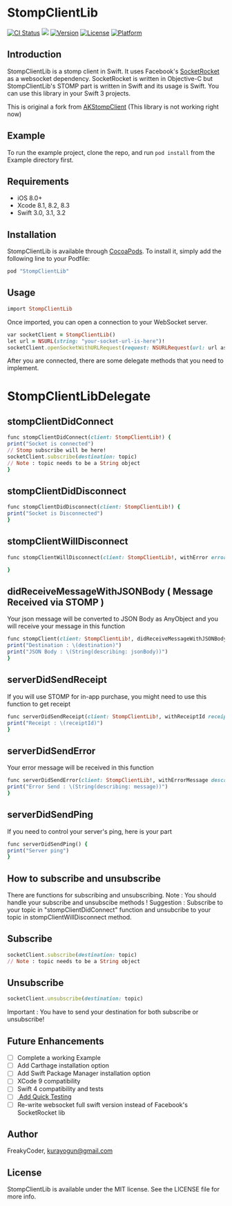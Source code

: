 # StompClientLib

[![CI Status](http://img.shields.io/travis/wrathchaos/StompClientLib.svg?style=flat)](https://travis-ci.org/wrathchaos/StompClientLib)
![](https://img.shields.io/badge/Swift-3.0-blue.svg?style=flat)
[![Version](https://img.shields.io/cocoapods/v/StompClientLib.svg?style=flat)](http://cocoapods.org/pods/StompClientLib)
[![License](https://img.shields.io/cocoapods/l/StompClientLib.svg?style=flat)](http://cocoapods.org/pods/StompClientLib)
[![Platform](https://img.shields.io/cocoapods/p/StompClientLib.svg?style=flat)](http://cocoapods.org/pods/StompClientLib)

## Introduction

StompClientLib is a stomp client in Swift. It uses Facebook's [ SocketRocket ](https://github.com/facebook/SocketRocket) as a websocket dependency. SocketRocket is written in Objective-C but StompClientLib's STOMP part is written in Swift and its usage is Swift. You can use this library in your Swift 3 projects.

This is original a fork from [AKStompClient](https://github.com/alibasta/AKStompClient) (This library is not working right now)

## Example

To run the example project, clone the repo, and run `pod install` from the Example directory first.

## Requirements
- iOS 8.0+
- Xcode 8.1, 8.2, 8.3
- Swift 3.0, 3.1, 3.2

## Installation

StompClientLib is available through [CocoaPods](http://cocoapods.org). To install
it, simply add the following line to your Podfile:

```ruby
pod "StompClientLib"
```

## Usage
```ruby
import StompClientLib
```

Once imported, you can open a connection to your WebSocket server. 

```ruby
var socketClient = StompClientLib()
let url = NSURL(string: "your-socket-url-is-here")!
socketClient.openSocketWithURLRequest(request: NSURLRequest(url: url as URL) , delegate: self)
```

After you are connected, there are some delegate methods that you need to implement.

# StompClientLibDelegate

## stompClientDidConnect
```ruby
func stompClientDidConnect(client: StompClientLib!) {
print("Socket is connected")
// Stomp subscribe will be here!
socketClient.subscribe(destination: topic)
// Note : topic needs to be a String object
}
```

## stompClientDidDisconnect
```ruby
func stompClientDidDisconnect(client: StompClientLib!) {
print("Socket is Disconnected")
}
```

## stompClientWillDisconnect
```ruby
func stompClientWillDisconnect(client: StompClientLib!, withError error: NSError) {

}
```

## didReceiveMessageWithJSONBody  ( Message Received via STOMP )

Your json message will be converted to JSON Body as AnyObject and you will receive your message in this function
```ruby
func stompClient(client: StompClientLib!, didReceiveMessageWithJSONBody jsonBody: AnyObject?, withHeader header: [String : String]?, withDestination destination: String) {
print("Destination : \(destination)")
print("JSON Body : \(String(describing: jsonBody))")
}
```

## serverDidSendReceipt 

If you will use STOMP for in-app purchase, you might need to use this function to get receipt 
```ruby
func serverDidSendReceipt(client: StompClientLib!, withReceiptId receiptId: String) {
print("Receipt : \(receiptId)")
}
```

## serverDidSendError

Your error message will be received in this function

```ruby
func serverDidSendError(client: StompClientLib!, withErrorMessage description: String, detailedErrorMessage message: String?) {
print("Error Send : \(String(describing: message))")
}
```

## serverDidSendPing

If you need to control your server's ping, here is your part 

```ruby
func serverDidSendPing() {
print("Server ping")
}
```


## How to subscribe and unsubscribe

There are functions for subscribing and unsubscribing. 
Note : You should handle your subscribe and unsubscibe methods ! 
Suggestion : Subscribe to your topic in "stompClientDidConnect" function and unsubcribe to your topic in stompClientWillDisconnect method. 

## Subscribe
```ruby
socketClient.subscribe(destination: topic)
// Note : topic needs to be a String object
```
## Unsubscribe

```ruby
socketClient.unsubscribe(destination: topic)
```

Important : You have to send your destination for both subscribe or unsubscribe!

## Future Enhancements

- [ ] Complete a working Example
- [ ] Add Carthage installation option
- [ ] Add Swift Package Manager installation option
- [ ] XCode 9 compatibility
- [ ] Swift 4 compatibility and tests
- [ ] [ Add Quick Testing ](https://github.com/Quick/Quick)
- [ ] Re-write websocket full swift version instead of Facebook's SocketRocket lib

## Author

FreakyCoder, kurayogun@gmail.com

## License

StompClientLib is available under the MIT license. See the LICENSE file for more info.
